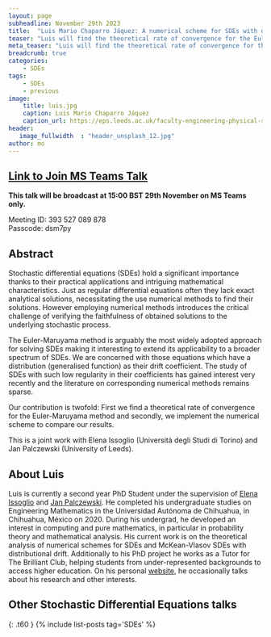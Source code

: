 ```yaml
---
layout: page
subheadline: November 29th 2023
title:  "Luis Mario Chaparro Jáquez: A numerical scheme for SDEs with distributional drift"
teaser: "Luis will find the theoretical rate of convergence for the Euler-Maruyama method for SDEs with distributional drift. He will also implement a numerical scheme to compare his results. "
meta_teaser: "Luis will find the theoretical rate of convergence for the Euler-Maruyama method for SDEs with distributional drift. He will also implement a numerical scheme to compare his results. "
breadcrumb: true
categories:
    - SDEs
tags:
    - SDEs
    - previous
image:
    title: luis.jpg
    caption: Luis Mario Chaparro Jáquez
    caption_url: https://eps.leeds.ac.uk/faculty-engineering-physical-sciences/pgr/8775/luis-mario-chaparro-jaquez
header:
   image_fullwidth  : "header_unsplash_12.jpg"
author: mo
---
```


## [Link to Join MS Teams Talk](https://teams.microsoft.com/l/meetup-join/19%3ameeting_N2Q2NGY2NDEtYWVmNS00NzE3LWI0ZWMtMWFiZmE3NGM2MTc3%40thread.v2/0?context=%7b%22Tid%22%3a%22377e3d22-4ea1-422d-b0ad-8fcc89406b9e%22%2c%22Oid%22%3a%2243af9e94-a882-4d59-8a92-d00c8899065e%22%7d)

**This talk will be broadcast at 15:00 BST 29th November on MS Teams only.**

Meeting ID: 393 527 089 878 \
Passcode: dsm7py

## Abstract

Stochastic differential equations (SDEs) hold a significant importance thanks to their practical applications and intriguing mathematical characteristics. Just as regular differential equations often they lack exact analytical solutions, necessitating the use numerical methods to find their solutions. However employing numerical methods introduces the critical challenge of verifying the faithfulness of obtained solutions to the underlying stochastic process.

The Euler-Maruyama method is arguably the most widely adopted approach for solving SDEs making it interesting to extend its applicability to a broader spectrum of SDEs. We are concerned with those equations which have a distribution (generalised function) as their drift coefficient. The study of SDEs with such low regularity in their coefficients has gained interest very recently and the literature on corresponding numerical methods remains sparse.

Our contribution is twofold: First we find a theoretical rate of convergence for the Euler-Maruyama method and secondly, we implement the numerical scheme to compare our results.

This is a joint work with Elena Issoglio (Università degli Studi di Torino) and Jan Palczewski (University of Leeds).


## About Luis

Luis is currently a second year PhD Student under the supervision of [Elena Issoglio](https://eps.leeds.ac.uk/maths/staff/4041/dr-elena-issoglio) and [Jan Palczewski](https://eps.leeds.ac.uk/maths/staff/4069/dr-jan-palczewski). He completed his undergraduate studies on Engineering Mathematics in the Universidad Autónoma de Chihuahua, in Chihuahua, México on 2020. During his undergrad, he developed an interest in computing and pure mathematics, in particular in probability theory and mathematical analysis. His current work is on the theoretical analysis of numerical schemes for SDEs and McKean-Vlasov SDEs with distributional drift. Additionally to his PhD project he works as a Tutor for The Brilliant Club, helping students from under-represented backgrounds to access higher education. On his personal [website](https://www.lmcj.xyz), he occasionally talks about his research and other interests.


## Other Stochastic Differential Equations talks
{: .t60 }
{% include list-posts tag='SDEs' %}
